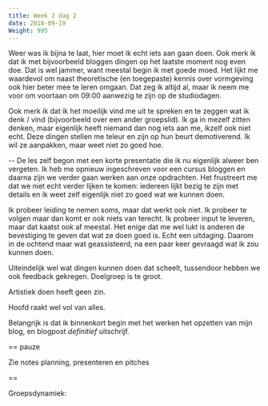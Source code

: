 ```yaml
---
title: Week 2 dag 2
date: 2018-09-19
Weight: 995
---
```

 
Weer was ik bijna te laat, hier moet ik echt iets aan gaan doen. Ook merk ik dat ik met bijvoorbeeld bloggen dingen op het laatste moment nog even doe. Dat is wel jammer, want meestal begin ik met goede moed. Het lijkt me waardevol om naast theoretische (en toegepaste) kennis over vormgeving ook hier beter mee te leren omgaan. Dat zeg ik altijd al, maar ik neem me voor om voortaan om 09:00 aanwezig te zijn op de studiodagen.

Ook merk ik dat ik het moeilijk vind me uit te spreken en te zeggen wat ik denk / vind (bijvoorbeeld over een ander groepslid). Ik ga in mezelf zitten denken, maar eigenlijk heeft niemand dan nog iets aan me, ikzelf ook niet echt. Deze dingen stellen me teleur en zijn op hun beurt demotiverend. Ik wil ze aanpakken, maar weet niet zo goed hoe.

-- 
De les zelf begon met een korte presentatie die ik nu eigenlijk alweer ben vergeten. Ik heb me opnieuw ingeschreven voor een cursus bloggen en daarna zijn we verder gaan werken aan onze opdrachten. Het frustreert me dat we niet echt verder lijken te komen: iedereen lijkt bezig te zijn met details en ik weet zelf eigenlijk niet zo goed wat we kunnen doen.

Ik probeer leiding te nemen soms, maar dat werkt ook niet. Ik probeer te volgen maar dan komt er ook niets van terecht. Ik probeer input te leveren, maar dat kaatst ook af meestal. Het enige dat me wel lukt is anderen de bevestiging te geven dat wat ze doen goed is. Echt een uitdaging. Daarom in de ochtend maar wat geassisteerd, na een paar keer gevraagd wat ik zou kunnen doen. 

Uiteindelijk wel wat dingen kunnen doen dat scheelt, tussendoor hebben we ook feedback gekregen. Doelgroep is te groot.

Artistiek doen heeft geen zin.

Hoofd raakt wel vol van alles.

Belangrijk is dat ik binnenkort begin met het werken het opzetten van mijn blog, en blogpost *definitief* uitschrijf.

== pauze

Zie notes planning, presenteren en pitches

== 

Groepsdynamiek:
